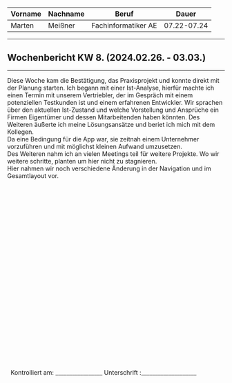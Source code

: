 #

| Vorname | Nachname | Beruf               | Dauer       |
| ------- | -------- | ------------------- | ----------- |
| Marten  | Meißner  | Fachinformatiker AE | 07.22-07.24 |
---

## Wochenbericht KW 8.  (2024.02.26. - 03.03.)

---

Diese Woche kam die Bestätigung, das Praxisprojekt und konnte direkt mit der Planung starten. Ich begann mit einer Ist-Analyse, hierfür machte ich einen Termin mit unserem Vertriebler, der im Gespräch mit einem potenziellen Testkunden ist und einem erfahrenen Entwickler. Wir sprachen über den aktuellen Ist-Zustand und welche Vorstellung und Ansprüche ein Firmen Eigentümer und dessen Mitarbeitenden haben könnten. Des Weiteren äußerte ich meine Lösungsansätze und beriet ich mich mit dem Kollegen.     
Da eine Bedingung für die App war, sie zeitnah einem Unternehmer vorzuführen und mit möglichst kleinen Aufwand umzusetzen.      
Des Weiteren nahm ich an vielen Meetings teil für weitere Projekte. Wo wir weitere schritte, planten um hier nicht zu stagnieren.       
Hier nahmen wir noch verschiedene Änderung in der Navigation und im Gesamtlayout vor.

&nbsp;
\
\
\
\
\
\
\
\
\
\
\
\
\
\
\
\
\
\
\
\
\
\
\
\
\
&nbsp;
Kontrolliert am: _________________ Unterschrift  :____________________
